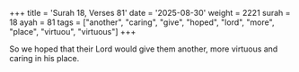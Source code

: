 +++
title = 'Surah 18, Verses 81'
date = '2025-08-30'
weight = 2221
surah = 18
ayah = 81
tags = ["another", "caring", "give", "hoped", "lord", "more", "place", "virtuou", "virtuous"]
+++

So we hoped that their Lord would give them another, more virtuous and caring in his place.